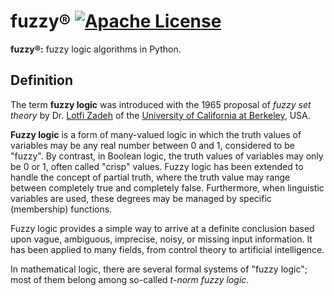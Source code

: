 # fuzzy® [![Apache License](https://img.shields.io/badge/license-Apache-blue.svg)](https://github.com/iamprabhat/fuzzy/blob/master/LICENSE)
<b>fuzzy®:</b> fuzzy logic algorithms in Python.

## Definition
The term <b>fuzzy logic</b> was introduced with the 1965 proposal of <i>fuzzy set theory</i> by Dr. [Lotfi Zadeh](http://www.cs.berkeley.edu/~zadeh/) of the [University of California at Berkeley](http://www.berkeley.edu/), USA.

<b>Fuzzy logic</b> is a form of many-valued logic in which the truth values of variables may be any real number between 0 and 1, considered to be "fuzzy". By contrast, in Boolean logic, the truth values of variables may only be 0 or 1, often called "crisp" values. Fuzzy logic has been extended to handle the concept of partial truth, where the truth value may range between completely true and completely false. Furthermore, when linguistic variables are used, these degrees may be managed by specific (membership) functions.

Fuzzy logic provides a simple way to arrive at a definite conclusion based upon vague, ambiguous, imprecise, noisy, or missing input information. It has been applied to many fields, from control theory to artificial intelligence.

In mathematical logic, there are several formal systems of "fuzzy logic"; most of them belong among so-called <i>t-norm fuzzy logic</i>.

